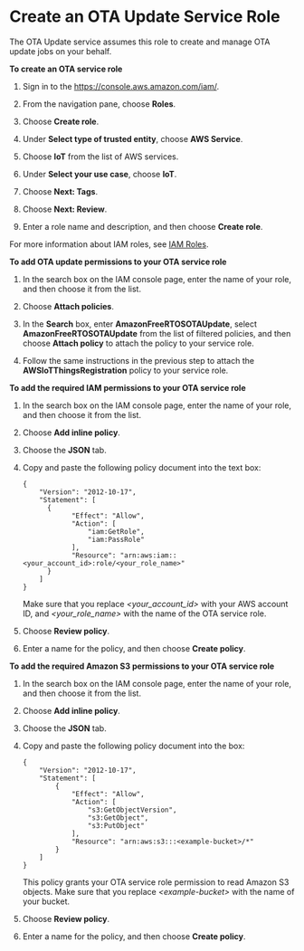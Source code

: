 # Create an OTA Update Service Role<a name="create-service-role"></a>

The OTA Update service assumes this role to create and manage OTA update jobs on your behalf\.<a name="create-service-role-steps"></a>

**To create an OTA service role**

1. Sign in to the [https://console\.aws\.amazon\.com/iam/](https://console.aws.amazon.com/iam/)\.

1. From the navigation pane, choose **Roles**\.

1. Choose **Create role**\.

1. Under **Select type of trusted entity**, choose **AWS Service**\.

1. Choose **IoT** from the list of AWS services\.

1. Under **Select your use case**, choose **IoT**\.

1. Choose **Next: Tags**\.

1. Choose **Next: Review**\.

1. Enter a role name and description, and then choose **Create role**\.

For more information about IAM roles, see [IAM Roles](https://docs.aws.amazon.com/IAM/latest/UserGuide/id_roles.html)\.<a name="add-ota-permissions"></a>

**To add OTA update permissions to your OTA service role**

1. In the search box on the IAM console page, enter the name of your role, and then choose it from the list\.

1. Choose **Attach policies**\.

1. In the **Search** box, enter **AmazonFreeRTOSOTAUpdate**, select **AmazonFreeRTOSOTAUpdate** from the list of filtered policies, and then choose **Attach policy** to attach the policy to your service role\.

1. Follow the same instructions in the previous step to attach the **AWSIoTThingsRegistration** policy to your service role\.<a name="add-iam-permissions"></a>

**To add the required IAM permissions to your OTA service role**

1. In the search box on the IAM console page, enter the name of your role, and then choose it from the list\.

1. Choose **Add inline policy**\.

1. Choose the **JSON** tab\.

1. Copy and paste the following policy document into the text box:

   ```
   {
       "Version": "2012-10-17",
       "Statement": [
         {
               "Effect": "Allow",
               "Action": [
                   "iam:GetRole",
                   "iam:PassRole"
               ],
               "Resource": "arn:aws:iam::<your_account_id>:role/<your_role_name>"
         }
       ]
   }
   ```

   Make sure that you replace *<your\_account\_id>* with your AWS account ID, and *<your\_role\_name>* with the name of the OTA service role\.

1. Choose **Review policy**\.

1. Enter a name for the policy, and then choose **Create policy**\.<a name="add-s3-permissions"></a>

**To add the required Amazon S3 permissions to your OTA service role**

1. In the search box on the IAM console page, enter the name of your role, and then choose it from the list\.

1. Choose **Add inline policy**\.

1. Choose the **JSON** tab\.

1. Copy and paste the following policy document into the box:

   ```
   {
       "Version": "2012-10-17",
       "Statement": [
           {
               "Effect": "Allow",
               "Action": [
                   "s3:GetObjectVersion",
                   "s3:GetObject",
                   "s3:PutObject"
               ],
               "Resource": "arn:aws:s3:::<example-bucket>/*"
           }
       ]
   }
   ```

   This policy grants your OTA service role permission to read Amazon S3 objects\. Make sure that you replace *<example\-bucket>* with the name of your bucket\.

1. Choose **Review policy**\.

1. Enter a name for the policy, and then choose **Create policy**\.